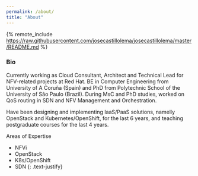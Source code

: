 ```yaml
---
permalink: /about/
title: "About"
---
```



{% remote_include https://raw.githubusercontent.com/josecastillolema/josecastillolema/master/README.md %}

### Bio

Currently working as Cloud Consultant, Architect and Technical Lead for NFV-related projects at Red Hat. BE in Computer Engineering from University of A Coruña (Spain) and PhD from Polytechnic School of the University of São Paulo (Brazil). During MsC and PhD studies, worked on QoS routing in SDN and NFV Management and Orchestration.

Have been designing and implementing IaaS/PaaS solutions, namelly OpenStack and Kubernetes/OpenShift, for the last 6 years, and teaching postgraduate courses for the last 4 years.

Areas of Expertise
 - NFVi
 - OpenStack
 - K8s/OpenShift
 - SDN
{: .text-justify}
